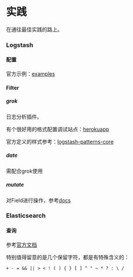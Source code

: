 # 实践

在通往最佳实践的路上。

### Logstash

#### 配置

官方示例：[examples](https://www.elastic.co/guide/en/logstash/current/config-examples.html)

#### Filter

##### grok

日志分析插件。

有个很好用的格式配置调试站点：[herokuapp](http://grokdebug.herokuapp.com/)

官方定义的样式参考：[logstash-patterns-core](https://github.com/logstash-plugins/logstash-patterns-core/tree/master/patterns)

##### date

需配合grok使用

##### mutate

对Field进行操作，参考[docs](https://www.elastic.co/guide/en/logstash/current/plugins-filters-mutate.html)



### Elasticsearch

#### 查询

参考[官方文档](https://www.elastic.co/guide/en/elasticsearch/reference/5.5/query-dsl-query-string-query.html)

特别值得留意的是几个保留字符，都是有特殊含义的：

```
+ - = && || > < ! ( ) { } [ ] ^ " ~ * ? : \ /
```